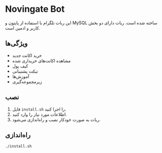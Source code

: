 # Novingate Bot

این ربات تلگرام با استفاده از پایتون و MySQL ساخته شده است. ربات دارای دو بخش کاربر و ادمین است.

## ویژگی‌ها

- خرید اکانت جدید
- مشاهده اکانت‌های خریداری شده
- کیف پول
- تیکت پشتیبانی
- آموزش‌ها
- زیرمجموعه‌گیری

## نصب

1. فایل `install.sh` را اجرا کنید.
2. اطلاعات مورد نیاز را وارد کنید.
3. ربات به صورت خودکار نصب و راه‌اندازی می‌شود.

## راه‌اندازی

```bash
./install.sh